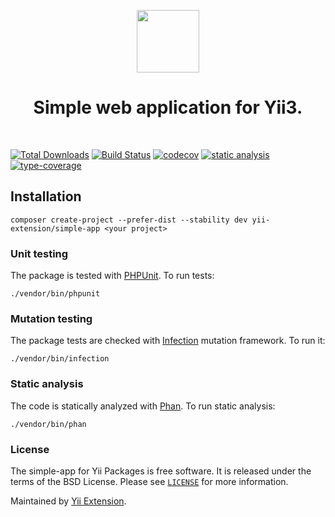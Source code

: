 <p align="center">
    <a href="https://github.com/yii-extension" target="_blank">
        <img src="https://lh3.googleusercontent.com/ehSTPnXqrkk0M3U-UPCjC0fty9K6lgykK2WOUA2nUHp8gIkRjeTN8z8SABlkvcvR-9PIrboxIvPGujPgWebLQeHHgX7yLUoxFSduiZrTog6WoZLiAvqcTR1QTPVRmns2tYjACpp7EQ=w2400" height="100px">
    </a>
    <h1 align="center">Simple web application for Yii3.</h1>
    <br>
</p>

[![Total Downloads](https://poser.pugx.org/yii-extension/simple-app/downloads.png)](https://packagist.org/packages/yii-extension/simple-app)
[![Build Status](https://github.com/yii-extension/simple-app/workflows/build/badge.svg)](https://github.com/yii-extension/simple-app/actions?query=workflow%3Abuild)
[![codecov](https://codecov.io/gh/yii-extension/simple-app/branch/master/graph/badge.svg?token=GLO748TP63)](https://codecov.io/gh/yii-extension/simple-app)
[![static analysis](https://github.com/yii-extension/simple-app/workflows/static%20analysis/badge.svg)](https://github.com/yii-extension/simple-app/actions?query=workflow%3A%22static+analysis%22)
[![type-coverage](https://shepherd.dev/github/yii-extension/user-view-bootstrap5/coverage.svg)](https://shepherd.dev/github/yii-extension/user-view-bootstrap5)

## Installation

```shell
composer create-project --prefer-dist --stability dev yii-extension/simple-app <your project>
```

### Unit testing

The package is tested with [PHPUnit](https://phpunit.de/). To run tests:

```shell
./vendor/bin/phpunit
```

### Mutation testing

The package tests are checked with [Infection](https://infection.github.io/) mutation framework. To run it:

```shell
./vendor/bin/infection
```

### Static analysis

The code is statically analyzed with [Phan](https://github.com/phan/phan/wiki). To run static analysis:

```shell
./vendor/bin/phan
```

### License

The simple-app for Yii Packages is free software. It is released under the terms of the BSD License.
Please see [`LICENSE`](./LICENSE.md) for more information.

Maintained by [Yii Extension](https://github.com/yii-extension).
